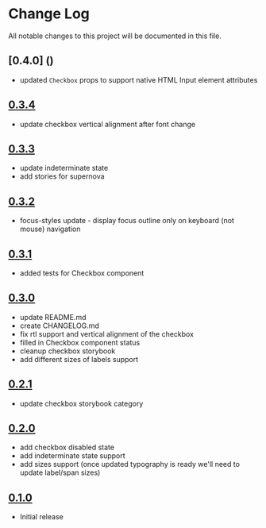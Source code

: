 # Change Log

All notable changes to this project will be documented in this file.

## [0.4.0] ()

* updated `Checkbox` props to support native HTML Input element attributes

## [0.3.4](https://github.com/code-dot-org/code-dot-org/pull/56220)

* update checkbox vertical alignment after font change

## [0.3.3](https://github.com/code-dot-org/code-dot-org/pull/53962)

* update indeterminate state
* add stories for supernova

## [0.3.2](https://github.com/code-dot-org/code-dot-org/pull/)

* focus-styles update - display focus outline only on keyboard (not mouse) navigation

## [0.3.1](https://github.com/code-dot-org/code-dot-org/pull/53526)

* added tests for Checkbox component

## [0.3.0](https://github.com/code-dot-org/code-dot-org/pull/52753)

* update README.md
* create CHANGELOG.md
* fix rtl support and vertical alignment of the checkbox
* filled in Checkbox component status
* cleanup checkbox storybook
* add different sizes of labels support

## [0.2.1](https://github.com/code-dot-org/code-dot-org/pull/52338)

* update checkbox storybook category

## [0.2.0](https://github.com/code-dot-org/code-dot-org/pull/52270)

* add checkbox disabled state
* add indeterminate state support
* add sizes support (once updated typography is ready we'll need to update label/span sizes)

## [0.1.0](https://github.com/code-dot-org/code-dot-org/pull/52154)

* Initial release
